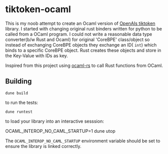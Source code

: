 # tiktoken-ocaml
This is my noob attempt to create an Ocaml version of [OpenAIs tiktoken](https://github.com/openai/tiktoken) library. I started with changing original rust binders written for python to be called from a OCaml program. I could not write a reasonable data type converter(b/w Rust and Ocaml) for original 'CoreBPE' class/object so instead of exchanging CoreBPE objects they exchange an ID( `int`) which binds to  a specific CoreBPE object. Rust creates these objects and store in the Key-Value with IDs as key.

Inspired from this project using [ocaml-rs](https://github.com/zshipko/ocaml-rs) to call Rust functions from OCaml.


## Building

    dune build

to run the tests:

    dune runtest

to load your library into an interactive sesssion:

  OCAML_INTEROP_NO_CAML_STARTUP=1 dune utop

The `OCAML_INTEROP_NO_CAML_STARTUP` environment variable should be set to ensure
the library is linked correctly.

